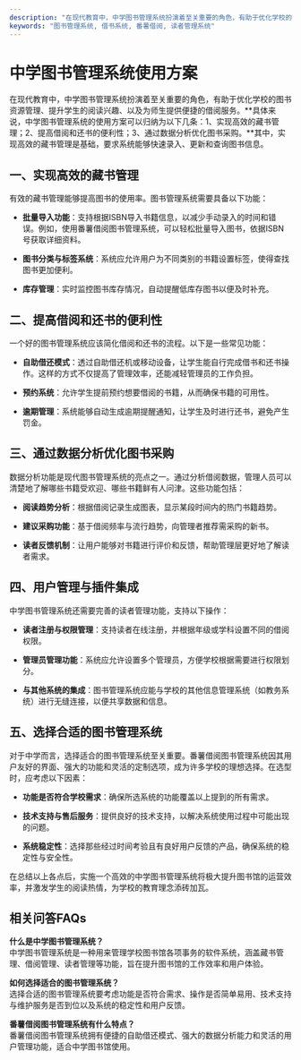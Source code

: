 ```yaml
---
description: "在现代教育中，中学图书管理系统扮演着至关重要的角色，有助于优化学校的图书资源管理、提升学生的阅读兴趣、以及为师生提供便捷的借阅服务。**具体来说，中学图书管理系统的使用方案可以归纳为以下几条：1、实现高效的藏书管理；2、提高借阅和还书的便利性；3、通过数据分析优化图书采购。**其中，实现高效的藏书管理是基础，要求系统能够快速录入、更新和查询图书信息。"
keywords: "图书管理系统, 借书系统, 番薯借阅, 读者管理系统"
---
```

# 中学图书管理系统使用方案

在现代教育中，中学图书管理系统扮演着至关重要的角色，有助于优化学校的图书资源管理、提升学生的阅读兴趣、以及为师生提供便捷的借阅服务。**具体来说，中学图书管理系统的使用方案可以归纳为以下几条：1、实现高效的藏书管理；2、提高借阅和还书的便利性；3、通过数据分析优化图书采购。**其中，实现高效的藏书管理是基础，要求系统能够快速录入、更新和查询图书信息。

## 一、实现高效的藏书管理

有效的藏书管理能够提高图书的使用率。图书管理系统需要具备以下功能：

- **批量导入功能**：支持根据ISBN导入书籍信息，以减少手动录入的时间和错误。例如，使用番薯借阅图书管理系统，可以轻松批量导入图书，依据ISBN号获取详细资料。
  
- **图书分类与标签系统**：系统应允许用户为不同类别的书籍设置标签，使得查找图书更加便利。

- **库存管理**：实时监控图书库存情况，自动提醒低库存图书以便及时补充。

## 二、提高借阅和还书的便利性

一个好的图书管理系统应该简化借阅和还书的流程。以下是一些常见功能：

- **自助借还模式**：透过自助借还机或移动设备，让学生能自行完成借书和还书操作。这样的方式不仅提高了管理效率，还能减轻管理员的工作负担。

- **预约系统**：允许学生提前预约想要借阅的书籍，从而确保书籍的可用性。

- **逾期管理**：系统能够自动生成逾期提醒通知，让学生及时进行还书，避免产生罚金。

## 三、通过数据分析优化图书采购

数据分析功能是现代图书管理系统的亮点之一。通过分析借阅数据，管理人员可以清楚地了解哪些书籍受欢迎、哪些书籍鲜有人问津。这些功能包括：

- **阅读趋势分析**：根据借阅记录生成图表，显示某段时间内的热门书籍趋势。

- **建议采购功能**：基于借阅频率与流行趋势，向管理者推荐需采购的新书。

- **读者反馈机制**：让用户能够对书籍进行评价和反馈，帮助管理层更好地了解读者需求。

## 四、用户管理与插件集成

中学图书管理系统还需要完善的读者管理功能，支持以下操作：

- **读者注册与权限管理**：支持读者在线注册，并根据年级或学科设置不同的借阅权限。

- **管理员管理功能**：系统应允许设置多个管理员，方便学校根据需要进行权限划分。

- **与其他系统的集成**：图书管理系统应能与学校的其他信息管理系统（如教务系统）进行无缝连接，以便共享数据和信息。

## 五、选择合适的图书管理系统

对于中学而言，选择适合的图书管理系统至关重要。番薯借阅图书管理系统因其用户友好的界面、强大的功能和灵活的定制选项，成为许多学校的理想选择。在选型时，应考虑以下因素：

- **功能是否符合学校需求**：确保所选系统的功能覆盖以上提到的所有需求。

- **技术支持与售后服务**：提供良好的技术支持，以解决系统使用过程中可能出现的问题。

- **系统稳定性**：选择那些经过时间考验且有良好用户反馈的产品，确保系统的稳定性与安全性。

在总结以上各点后，实施一个高效的中学图书管理系统将极大提升图书馆的运营效率，并激发学生的阅读热情，为学校的教育理念添砖加瓦。

## 相关问答FAQs

**什么是中学图书管理系统？**  
中学图书管理系统是一种用来管理学校图书馆各项事务的软件系统，涵盖藏书管理、借阅管理、读者管理等功能，旨在提升图书馆的工作效率和用户体验。

**如何选择适合的图书管理系统？**  
选择合适的图书管理系统要考虑功能是否符合需求、操作是否简单易用、技术支持与维护服务是否到位以及系统的稳定性和用户反馈。

**番薯借阅图书管理系统有什么特点？**  
番薯借阅图书管理系统拥有便捷的自助借还模式、强大的数据分析能力和灵活的用户管理功能，适合中学图书馆使用。
